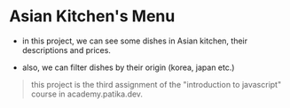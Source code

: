 # Asian Kitchen's Menu

- in this project, we can see some dishes in Asian kitchen, their descriptions and prices.

- also, we can filter dishes by their origin (korea, japan etc.)

> this project is the third assignment of the "introduction to javascript" course in academy.patika.dev.